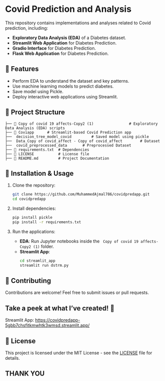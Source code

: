 # Covid Prediction and Analysis

This repository contains implementations and analyses related to Covid prediction, including:

- **Exploratory Data Analysis (EDA)** of a Diabetes dataset.
- **Streamlit Web Application** for Diabetes Prediction.
- **Gradio Interface** for Diabetes Prediction.
- **Flask Web Application** for Diabetes Prediction.

## 📌 Features
- Perform EDA to understand the dataset and key patterns.
- Use machine learning models to predict diabetes.
- Save model using Pickle.
- Deploy interactive web applications using Streamlit.

## 📂 Project Structure
```
├── 📂 Copy of covid 19 affects-Copy2 (1)                # Exploratory Data Analysis (EDA) scripts
├── 📂 Coviapp      # Streamlit-based Covid Prediction app
├──  decision_tree_model_covid         # Saved model using pickle
├──  Data_Copy of covid_affect - Copy of covid_affect        # Dataset
├──  covid_preprocessed_data       # Preprocessed Dataset
├── 📜 requirements.txt  # Dependencies
├── 📜 LICENSE           # License file
├── 📜 README.md         # Project Documentation
```

## 🚀 Installation & Usage

1. Clone the repository:
   ```bash
   git clone https://github.com/MuhammedAjmal786/covidpredapp.git
   cd covidpredapp
   ```

2. Install dependencies:
   ```bash
   pip install pickle
   pip install -r requirements.txt
   ```

3. Run the applications:
   - **EDA**: Run Jupyter notebooks inside the ` Copy of covid 19 affects-Copy2 (1)` folder.
   - **Streamlit App**:
     ```bash
     cd streamlit_app
     streamlit run dstrm.py
     ```

## 🤝 Contributing
Contributions are welcome! Feel free to submit issues or pull requests.


## Take a peek at what I’ve created! 👀
Streamlit App: https://covidpredapp-5gbb7chsfitkmwhtk3wmsd.streamlit.app/

## 📜 License
This project is licensed under the MIT License - see the [LICENSE](LICENSE) file for details.

## **THANK YOU**
